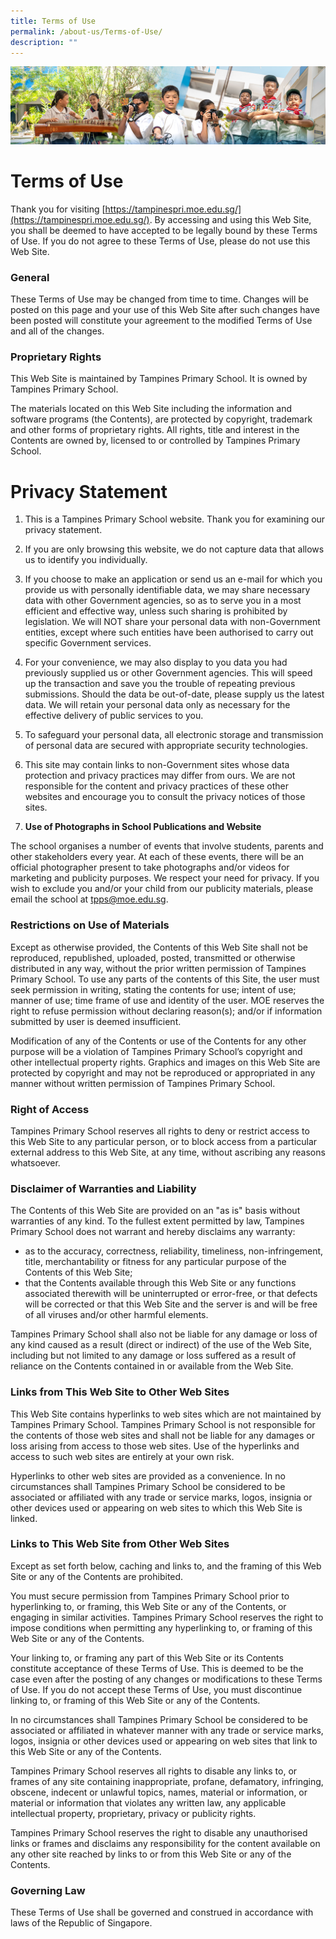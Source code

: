 ```yaml
---
title: Terms of Use
permalink: /about-us/Terms-of-Use/
description: ""
---
```

![](/images/AboutUs.jpg)

Terms of Use
============

Thank you for visiting [https://tampinespri.moe.edu.sg/](https://tampinespri.moe.edu.sg/). By accessing and using this Web Site, you shall be deemed to have accepted to be legally bound by these Terms of Use. If you do not agree to these Terms of Use, please do not use this Web Site.

  

### **General**

These Terms of Use may be changed from time to time. Changes will be posted on this page and your use of this Web Site after such changes have been posted will constitute your agreement to the modified Terms of Use and all of the changes.  
  

### **Proprietary Rights**

This Web Site is maintained by Tampines Primary School. It is owned by Tampines Primary School.

  

The materials located on this Web Site including the information and software programs (the Contents), are protected by copyright, trademark and other forms of proprietary rights. All rights, title and interest in the Contents are owned by, licensed to or controlled by Tampines Primary School.


Privacy Statement
=================

1.  This is a Tampines Primary School website. Thank you for examining our privacy statement.
    
      
    
2.  If you are only browsing this website, we do not capture data that allows us to identify you individually.
    
      
    
3.  If you choose to make an application or send us an e-mail for which you provide us with personally identifiable data, we may share necessary data with other Government agencies, so as to serve you in a most efficient and effective way, unless such sharing is prohibited by legislation. We will NOT share your personal data with non-Government entities, except where such entities have been authorised to carry out specific Government services.
    
      
    
4.  For your convenience, we may also display to you data you had previously supplied us or other Government agencies. This will speed up the transaction and save you the trouble of repeating previous submissions. Should the data be out-of-date, please supply us the latest data. We will retain your personal data only as necessary for the effective delivery of public services to you.
    
      
    
5.  To safeguard your personal data, all electronic storage and transmission of personal data are secured with appropriate security technologies.
    
      
    
6.  This site may contain links to non-Government sites whose data protection and privacy practices may differ from ours. We are not responsible for the content and privacy practices of these other websites and encourage you to consult the privacy notices of those sites.
    
      
    
7.  <b>Use of Photographs in School Publications and Website</b>

The school organises a number of events that involve students, parents and other stakeholders every year. At each of these events, there will be an official photographer present to take photographs and/or videos for marketing and publicity purposes. We respect your need for privacy. If you wish to exclude you and/or your child from our publicity materials, please email the school at tpps@moe.edu.sg.



### **Restrictions on Use of Materials**


Except as otherwise provided, the Contents of this Web Site shall not be reproduced, republished, uploaded, posted, transmitted or otherwise distributed in any way, without the prior written permission of Tampines Primary School. To use any parts of the contents of this Site, the user must seek permission in writing, stating the contents for use; intent of use; manner of use; time frame of use and identity of the user. MOE reserves the right to refuse permission without declaring reason(s); and/or if information submitted by user is deemed insufficient.

  

Modification of any of the Contents or use of the Contents for any other purpose will be a violation of Tampines Primary School’s copyright and other intellectual property rights. Graphics and images on this Web Site are protected by copyright and may not be reproduced or appropriated in any manner without written permission of Tampines Primary School.

  

### **Right of Access**


Tampines Primary School reserves all rights to deny or restrict access to this Web Site to any particular person, or to block access from a particular external address to this Web Site, at any time, without ascribing any reasons whatsoever.

  

### **Disclaimer of Warranties and Liability**


The Contents of this Web Site are provided on an "as is" basis without warranties of any kind. To the fullest extent permitted by law, Tampines Primary School does not warrant and hereby disclaims any warranty:

*   as to the accuracy, correctness, reliability, timeliness, non-infringement, title, merchantability or fitness for any particular purpose of the Contents of this Web Site;
*   that the Contents available through this Web Site or any functions associated therewith will be uninterrupted or error-free, or that defects will be corrected or that this Web Site and the server is and will be free of all viruses and/or other harmful elements.

  

Tampines Primary School shall also not be liable for any damage or loss of any kind caused as a result (direct or indirect) of the use of the Web Site, including but not limited to any damage or loss suffered as a result of reliance on the Contents contained in or available from the Web Site.

  

### **Links from This Web Site to Other Web Sites**


This Web Site contains hyperlinks to web sites which are not maintained by Tampines Primary School. Tampines Primary School is not responsible for the contents of those web sites and shall not be liable for any damages or loss arising from access to those web sites. Use of the hyperlinks and access to such web sites are entirely at your own risk.

  

Hyperlinks to other web sites are provided as a convenience. In no circumstances shall Tampines Primary School be considered to be associated or affiliated with any trade or service marks, logos, insignia or other devices used or appearing on web sites to which this Web Site is linked.

  

### **Links to This Web Site from Other Web Sites**


Except as set forth below, caching and links to, and the framing of this Web Site or any of the Contents are prohibited.

  

You must secure permission from Tampines Primary School prior to hyperlinking to, or framing, this Web Site or any of the Contents, or engaging in similar activities. Tampines Primary School reserves the right to impose conditions when permitting any hyperlinking to, or framing of this Web Site or any of the Contents.

  

Your linking to, or framing any part of this Web Site or its Contents constitute acceptance of these Terms of Use. This is deemed to be the case even after the posting of any changes or modifications to these Terms of Use. If you do not accept these Terms of Use, you must discontinue linking to, or framing of this Web Site or any of the Contents.

  

In no circumstances shall Tampines Primary School be considered to be associated or affiliated in whatever manner with any trade or service marks, logos, insignia or other devices used or appearing on web sites that link to this Web Site or any of the Contents.

  

Tampines Primary School reserves all rights to disable any links to, or frames of any site containing inappropriate, profane, defamatory, infringing, obscene, indecent or unlawful topics, names, material or information, or material or information that violates any written law, any applicable intellectual property, proprietary, privacy or publicity rights.

  

Tampines Primary School reserves the right to disable any unauthorised links or frames and disclaims any responsibility for the content available on any other site reached by links to or from this Web Site or any of the Contents.

  

### **Governing Law**


These Terms of Use shall be governed and construed in accordance with laws of the Republic of Singapore.